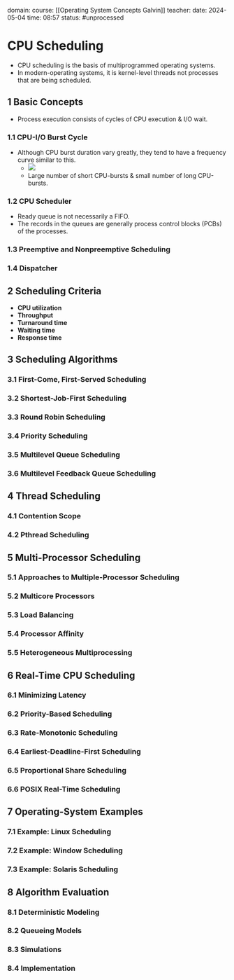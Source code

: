 domain: 
course: [[Operating System Concepts Galvin]]
teacher:
date: 2024-05-04
time: 08:57
status: #unprocessed

# CPU Scheduling
- CPU scheduling is the basis of multiprogrammed operating systems.
- In modern-operating systems, it is kernel-level threads not processes that are being scheduled.

## 1 Basic Concepts
- Process execution consists of cycles of CPU execution & I/O wait.
### 1.1 CPU-I/O Burst Cycle
- Although CPU burst duration vary greatly, they tend to have a frequency curve similar to this.
	- ![](https://www.cs.uic.edu/~jbell/CourseNotes/OperatingSystems/images/Chapter6/6_02_CPU_Histogram.jpg)
	- Large number of short CPU-bursts & small number of long CPU-bursts.

### 1.2 CPU Scheduler
- Ready queue is not necessarily a FIFO.
- The records in the queues are generally process control blocks (PCBs) of the processes.
### 1.3 Preemptive and Nonpreemptive Scheduling
### 1.4 Dispatcher

## 2 Scheduling Criteria
- **CPU utilization**
- **Throughput**
- **Turnaround time**
- **Waiting time**
- **Response time**

## 3 Scheduling Algorithms
### 3.1 First-Come, First-Served Scheduling
### 3.2 Shortest-Job-First Scheduling
### 3.3 Round Robin Scheduling
### 3.4 Priority Scheduling
### 3.5 Multilevel Queue Scheduling
### 3.6 Multilevel Feedback Queue Scheduling

## 4 Thread Scheduling
### 4.1 Contention Scope
### 4.2 Pthread Scheduling

## 5 Multi-Processor Scheduling
### 5.1 Approaches to Multiple-Processor Scheduling
### 5.2 Multicore Processors
### 5.3 Load Balancing
### 5.4 Processor Affinity
### 5.5 Heterogeneous Multiprocessing

## 6 Real-Time CPU Scheduling
### 6.1 Minimizing Latency
### 6.2 Priority-Based Scheduling
### 6.3 Rate-Monotonic Scheduling
### 6.4 Earliest-Deadline-First Scheduling
### 6.5 Proportional Share Scheduling
### 6.6 POSIX Real-Time Scheduling

## 7 Operating-System Examples
### 7.1 Example: Linux Scheduling
### 7.2 Example: Window Scheduling
### 7.3 Example: Solaris Scheduling

## 8 Algorithm Evaluation
### 8.1 Deterministic Modeling
### 8.2 Queueing Models
### 8.3 Simulations
### 8.4 Implementation

